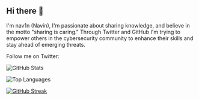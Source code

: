 
## Hi there 👋

I'm nav1n (Navin), I'm passionate about sharing knowledge, and believe in the motto "sharing is caring." Through Twitter and GitHub I'm trying to empower others in the cybersecurity community to enhance their skills and stay ahead of emerging threats.

Follow me on Twitter: 

![GitHub Stats](https://github-readme-stats.vercel.app/api?username=logansensei&show_icons=true&theme=radical)

![Top Languages](https://github-readme-stats.vercel.app/api/top-langs/?username=logansensei&layout=compact&theme=radical)

[![GitHub Streak](https://streak-stats.demolab.com/?user=logansensei&theme=dark)](https://git.io/streak-stats)

<!--
**ifconfig-me/ifconfig-me** is a ✨ _special_ ✨ repository because its `README.md` (this file) appears on your GitHub profile.

Here are some ideas to get you started:

- 🔭 I’m currently working on ...
- 🌱 I’m currently learning ...
- 👯 I’m looking to collaborate on ...
- 🤔 I’m looking for help with ...
- 💬 Ask me about ...
- 📫 How to reach me: ...
- 😄 Pronouns: ...
- ⚡ Fun fact: ...
-->
